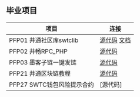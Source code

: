 ## 毕业项目

| 项目                      | 连接                                      |
|---------------------------|-------------------------------------------|
| PFP01 井通社区库swtclib   | [源代码](https://github.com/swtcca/swtclib) [文档](https://swtcdoc.netlify.com) |
| PFP02 井畅RPC_PHP         | [源代码](https://github.com/JCCDex/jcc_rpc_php)|
| PFP03 墨客子链一键发链    | [源代码](https://github.com/gwang74/moac_xpress.git)|
| PFP21 井通区块链教程      | [源代码](https://github.com/JCCDex/jingtum_doc)|
| PFP27 SWTC钱包风险提示合约| [源代码]|
